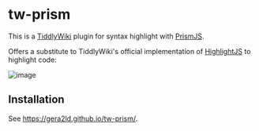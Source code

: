 # tw-prism

This is a [TiddlyWiki](https://tiddlywiki.com/) plugin for syntax highlight with [PrismJS](https://prismjs.com/).

Offers a substitute to TiddlyWiki's official implementation of [HighlightJS](https://highlightjs.org/) to highlight code:

![image](/blob/main/PrismJSvHighlightJS.png)

## Installation

See <https://gera2ld.github.io/tw-prism/>.
